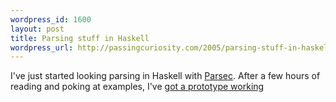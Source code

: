 ```yaml
--- 
wordpress_id: 1600
layout: post
title: Parsing stuff in Haskell
wordpress_url: http://passingcuriosity.com/2005/parsing-stuff-in-haskell-2/
---
```

I've just started looking parsing in Haskell with <a href="http://www.cs.uu.nl/people/daan/parsec.html">Parsec</a>. After a few hours of reading and poking at examples, I've <a href="http://labelledtableauxa.blogspot.com/2005/06/parsing-stuff-in-haskell.html">got a prototype working</a>
